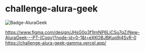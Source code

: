 # challenge-alura-geek
![Badge-AluraGeek](https://github.com/user-attachments/assets/dfb23c69-aeeb-49b4-81e2-36d3e7358dfa)

https://www.figma.com/design/JHsG0o3f1lmNP6LiCSu7qZ/New-AluraGeek---PT-(Copy)?node-id=0-1&t=eXKOBJBKuq9i4SvR-0
https://challenge-alura-geek-gamma.vercel.app/
